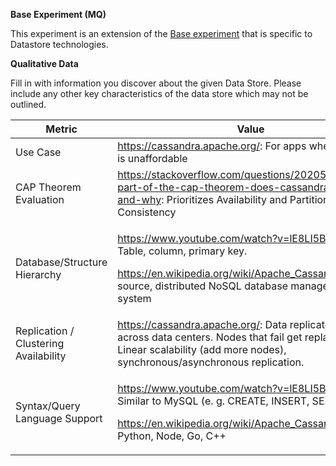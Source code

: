 **Base Experiment (MQ)**

This experiment is an extension of the [Base
experiment](https://github.com/CS-6381/FinalProject/blob/main/DesignOfExperiments/Base.md) that
is specific to Datastore technologies.

**Qualitative Data**

Fill in with information you discover about the given Data Store. Please
include any other key characteristics of the data store which may not be
outlined.

<table>
<thead>
<tr class="header">
<th><strong>Metric</strong></th>
<th><strong>Value</strong></th>
</tr>
</thead>
<tbody>
<tr class="odd">
<td>Use Case</td>
<td><a href="https://cassandra.apache.org/">https://cassandra.apache.org/</a>: For apps where data loss is unaffordable</td>
</tr>
<tr class="even">
<td>CAP Theorem Evaluation</td>
<td><a href="https://stackoverflow.com/questions/20205797/which-part-of-the-cap-theorem-does-cassandra-sacrifice-and-why">https://stackoverflow.com/questions/20205797/which-part-of-the-cap-theorem-does-cassandra-sacrifice-and-why</a>: Prioritizes Availability and Partitioning over Consistency</td>
</tr>
<tr class="odd">
<td>Database/Structure Hierarchy</td>
<td><p><a href="https://www.youtube.com/watch?v=lE8LI5BvDGA">https://www.youtube.com/watch?v=lE8LI5BvDGA</a>: Table, column, primary key.</p>
<p><a href="https://en.wikipedia.org/wiki/Apache_Cassandra">https://en.wikipedia.org/wiki/Apache_Cassandra</a>: Open-source, distributed NoSQL database management system</p></td>
</tr>
<tr class="even">
<td>Replication / Clustering Availability</td>
<td><a href="https://cassandra.apache.org/">https://cassandra.apache.org/</a>: Data replicated to nodes, across data centers. Nodes that fail get replaced fast. Linear scalability (add more nodes), synchronous/asynchronous replication.</td>
</tr>
<tr class="odd">
<td>Syntax/Query Language Support</td>
<td><p><a href="https://www.youtube.com/watch?v=lE8LI5BvDGA">https://www.youtube.com/watch?v=lE8LI5BvDGA</a>: Similar to MySQL (e. g. CREATE, INSERT, SELECT).</p>
<p><a href="https://en.wikipedia.org/wiki/Apache_Cassandra">https://en.wikipedia.org/wiki/Apache_Cassandra</a>: Java, Python, Node, Go, C++</p></td>
</tr>
</tbody>
</table>
